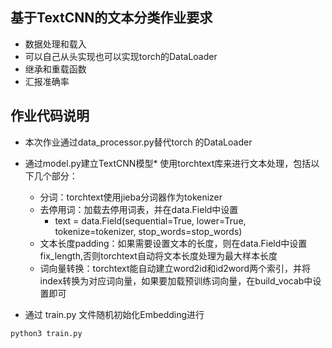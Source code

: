 ## 基于TextCNN的文本分类作业要求
- 数据处理和载入
- 可以自己从头实现也可以实现torch的DataLoader
- 继承和重载函数
- 汇报准确率

## 作业代码说明
- 本次作业通过data_processor.py替代torch 的DataLoader
- 通过model.py建立TextCNN模型* 使用torchtext库来进行文本处理，包括以下几个部分：
	* 分词：torchtext使用jieba分词器作为tokenizer
	* 去停用词：加载去停用词表，并在data.Field中设置
		* text = data.Field(sequential=True, lower=True, tokenize=tokenizer, stop_words=stop_words)
	* 文本长度padding：如果需要设置文本的长度，则在data.Field中设置fix_length,否则torchtext自动将文本长度处理为最大样本长度
	* 词向量转换：torchtext能自动建立word2id和id2word两个索引，并将index转换为对应词向量，如果要加载预训练词向量，在build_vocab中设置即可
  
-  通过 train.py 文件随机初始化Embedding进行
 ```python
python3 train.py
```

